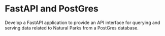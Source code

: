 # FastAPI and PostGres

Develop a FastAPI application to provide an API interface for querying and serving data
related to Natural Parks from a PostGres database.
